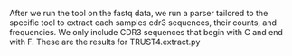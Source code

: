 After we run the tool on the fastq data, we run a parser tailored to the specific tool to extract each samples cdr3 sequences, their counts, and frequencies. We only include CDR3 sequences that begin with C and end with F. These are the results for TRUST4.extract.py
